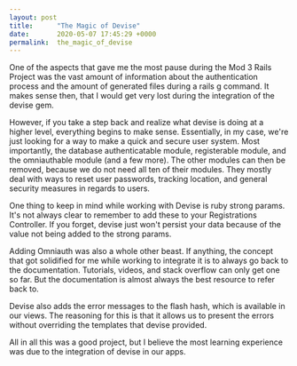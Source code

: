 ```yaml
---
layout: post
title:      "The Magic of Devise"
date:       2020-05-07 17:45:29 +0000
permalink:  the_magic_of_devise
---
```



One of the aspects that gave me the most pause during the Mod 3 Rails Project was the vast amount of information about the authentication process and the amount of generated files during a rails g command. It makes sense then, that I would get very lost during the integration of the devise gem.   

However, if you take a step back and realize what devise is doing at a higher level, everything begins to make sense. Essentially, in my case, we're just looking for a way to make a quick and secure user system. Most importantly, the database authenticatable module, registerable module, and the omniauthable module (and a few more). The other modules can then be removed, because we do not need all ten of their modules. They mostly deal with ways to reset user passwords, tracking location, and general security measures in regards to users. 

One thing to keep in mind while working with Devise is ruby strong params. It's not always clear to remember to add these to your Registrations Controller. If you forget, devise just won't persist your data because of the value not being added to the strong params. 



Adding Omniauth was also a whole other beast. If anything, the concept that got solidified for me while working to integrate it is to always go back to the documentation. Tutorials, videos, and stack overflow can only get one so far. But the documentation is almost always the best resource to refer back to. 

Devise also adds the error messages to the flash hash, which is available in our views. The reasoning for this is that it allows us to present the errors without overriding the templates that devise provided. 

All in all this was a good project, but I believe the most learning experience was due to the integration of devise in our apps. 
